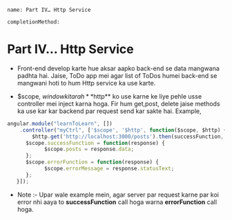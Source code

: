 ```ngmeta
name: Part IV… Http Service

completionMethod:
```
# Part IV… Http Service

- Front-end develop karte hue aksar aapko back-end se data mangwana padhta hai. Jaise, ToDo app mei agar list of ToDos humei back-end se mangwani hoti to hum Http service ka use karte.

- $scope, $window ki tarah **$http** ko use karne ke liye pehle usse controller mei inject karna hoga. Fir hum get,post, delete jaise methods ka use kar kar backend par request send kar sakte hai. Example,

```javascript
angular.module("learnToLearn", [])
    .controller("myCtrl", ['$scope', '$http', function($scope, $http) {
        $http.get('http://localhost:3000/posts').then(successFunction, errorFunction);
	  $scope.successFunction = function(response) {
            $scope.posts = response.data;
	  };
	  $scope.errorFunction = function(response) {
    	   	$scope.errorMessage = response.statusText;
	  };
   }]);

```
- Note :- Upar wale example mein, agar server par request karne par koi error nhi aaya to **successFunction** call hoga warna **errorFunction** call hoga.


